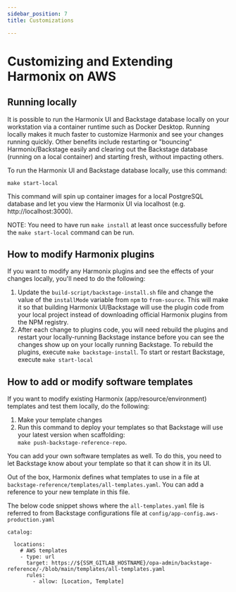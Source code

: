 ```yaml
---
sidebar_position: 7
title: Customizations

---
```


# Customizing and Extending Harmonix on AWS

## Running locally

It is possible to run the Harmonix UI and Backstage database locally on your workstation via a container runtime such as Docker Desktop. Running locally makes it much faster to customize Harmonix and see your changes running quickly. Other benefits include restarting or "bouncing" Harmonix/Backstage easily and clearing out the Backstage database (running on a local container) and starting fresh, without impacting others.

To run the Harmonix UI and Backstage database locally, use this command:

`make start-local`

This command will spin up container images for a local PostgreSQL database and let you view the Harmonix UI via localhost (e.g. http://localhost:3000).

NOTE: You need to have run `make install` at least once successfully before the `make start-local` command can be run.

## How to modify Harmonix plugins

If you want to modify any Harmonix plugins and see the effects of your changes locally, you'll need to do the following:

  1. Update the `build-script/backstage-install.sh` file and change the value of the `installMode` variable from `npm` to `from-source`. This will make it so that building Harmonix UI/Backstage will use the plugin code from your local project instead of downloading official Harmonix plugins from the NPM registry.
  2. After each change to plugins code, you will need rebuild the plugins and restart your locally-running Backstage instance before you can see the changes show up on your locally running Backstage. To rebuild the plugins, execute `make backstage-install`. To start or restart Backstage, execute `make start-local`

## How to add or modify software templates

If you want to modify existing Harmonix (app/resource/environment) templates and test them locally, do the following:

  1. Make your template changes
  2. Run this command to deploy your templates so that Backstage will use your latest version when scaffolding:  
     `make push-backstage-reference-repo`.

You can add your own software templates as well. To do this, you need to let Backstage know about your template so that it can show it in its UI. 

Out of the box, Harmonix defines what templates to use in a file at `backstage-reference/templates/all-templates.yaml`. You can add a reference to your new template in this file.

The below code snippet shows where the `all-templates.yaml` file is referred to from Backstage configurations file at `config/app-config.aws-production.yaml`

```
catalog:

  locations:
    # AWS templates
    - type: url
      target: https://${SSM_GITLAB_HOSTNAME}/opa-admin/backstage-reference/-/blob/main/templates/all-templates.yaml
      rules:
        - allow: [Location, Template]
```
